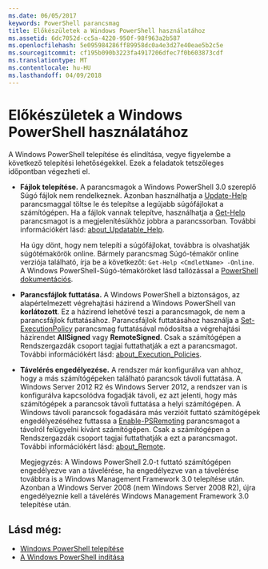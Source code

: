 ```yaml
---
ms.date: 06/05/2017
keywords: PowerShell parancsmag
title: Előkészületek a Windows PowerShell használatához
ms.assetid: 6dc7052d-cc5a-4220-950f-98f963a2b587
ms.openlocfilehash: 5e095984286ff89958dc0a4e3d27e40eae5b2c5e
ms.sourcegitcommit: cf195b090b3223fa4917206dfec7f0b603873cdf
ms.translationtype: MT
ms.contentlocale: hu-HU
ms.lasthandoff: 04/09/2018
---
```

# <a name="getting-ready-to-use-windows-powershell"></a>Előkészületek a Windows PowerShell használatához
A Windows PowerShell telepítése és elindítása, vegye figyelembe a következő telepítési lehetőségekkel. Ezek a feladatok tetszőleges időpontban végezheti el.

- **Fájlok telepítése.** A parancsmagok a Windows PowerShell 3.0 szereplő Súgó fájlok nem rendelkeznek. Azonban használhatja a [Update-Help](/powershell/module/microsoft.powershell.core/update-help) parancsmaggal töltse le és telepítse a legújabb súgófájlokat a számítógépen. Ha a fájlok vannak telepítve, használhatja a [Get-Help](/powershell/module/microsoft.powershell.core/get-help) parancsmagot is a megjelenítésükhöz jobbra a parancssorban. További információkért lásd: [about_Updatable_Help](/powershell/module/microsoft.powershell.core/about/about_updatable_help).

    Ha úgy dönt, hogy nem telepíti a súgófájlokat, továbbra is olvashatják súgótémakörök online. Bármely parancsmag Súgó-témakör online verziója található, írja be a következőt: `Get-Help <CmdletName> -Online`. A Windows PowerShell-Súgó-témaköröket lásd tallózással a [PowerShell dokumentációs](/powershell/scripting).

- **Parancsfájlok futtatása.** A Windows PowerShell a biztonságos, az alapértelmezett végrehajtási házirend a Windows PowerShell van **korlátozott**. Ez a házirend lehetővé teszi a parancsmagok, de nem a parancsfájlok futtatásához. Parancsfájlok futtatásához használja a [Set-ExecutionPolicy](/powershell/module/microsoft.powershell.security/set-executionpolicy) parancsmag futtatásával módosítsa a végrehajtási házirendet **AllSigned** vagy **RemoteSigned**. Csak a számítógépen a Rendszergazdák csoport tagjai futtathatják a ezt a parancsmagot. További információkért lásd: [about_Execution_Policies](/powershell/module/microsoft.powershell.core/about/about_execution_policies).

- **Távelérés engedélyezése.** A rendszer már konfigurálva van ahhoz, hogy a más számítógépeken található parancsok távoli futtatása. A Windows Server 2012 R2 és Windows Server 2012, a rendszer van is konfigurálva kapcsolódva fogadják távoli, ez azt jelenti, hogy más számítógépek a parancsok távoli futtatása a helyi számítógépen. A Windows távoli parancsok fogadására más verzióit futtató számítógépek engedélyezéséhez futtassa a [Enable-PSRemoting](/powershell/module/microsoft.powershell.core/enable-psremoting) parancsmagot a távolról felügyelni kívánt számítógépen. Csak a számítógépen a Rendszergazdák csoport tagjai futtathatják a ezt a parancsmagot. További információkért lásd: [about_Remote](/powershell/module/microsoft.powershell.core/about/about_remote).

    Megjegyzés: A Windows PowerShell 2.0-t futtató számítógépen engedélyezve van a távelérése, ha engedélyezve van a távelérése továbbra is a Windows Management Framework 3.0 telepítése után. Azonban a Windows Server 2008 (nem Windows Server 2008 R2), újra engedélyeznie kell a távelérés Windows Management Framework 3.0 telepítése után.

## <a name="see-also"></a>Lásd még:
- [Windows PowerShell telepítése](../setup/Installing-Windows-PowerShell.md)
- [A Windows PowerShell indítása](/powershell/scripting/setup/starting-windows-powershell)